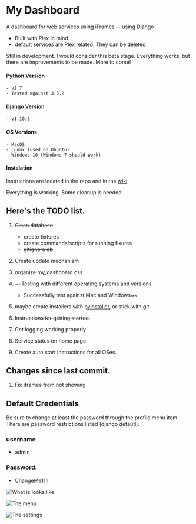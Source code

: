 # My Dashboard
A dashboard for web services using iFrames -- using Django

   * Built with Plex in mind.
   * default services are Plex related. They can be deleted

Still in development. I would consider this beta stage. Everything works, but there are
 improvements to be made. More to come!

 
#### Python Version
    - v2.7
    - Tested against 3.5.2
    
#### Django Version
    - v1.10.3
    
#### OS Versions
    - MacOS
    - Lunux (used on Ubuntu)
    - Windows 10 (Windows 7 should work)

#### Instalation
Instructions are located in the repo and in the [wiki](https://github.com/lehnertz85/my_dashboard/wiki)
 

Everything is working. Some cleanup is needed. 
## Here's the TODO list.
   1. ~~Clean database~~

       - ~~create fixtures~~
       - create commands/scripts for running fixures
       - ~~gitignore db~~
   2. Create update mechanism
   3. organize my_dashboard.css
   4. ~~Testing with different operating systems and versions
        - Successfully test against Mac and Windows~~
   5. maybe create installers with [pyinstaller](http://www.pyinstaller.org/), or stick with git
   6. ~~Instructions for getting started.~~
   7. Get logging working properly
   8. Service status on home page
   9. Create auto start instructions for all OSes.
   
## Changes since last commit.
   1. Fix iframes from not showing
   
## Default Credentials
Be sure to change at least the password through the profile menu item. There are password restrictions listed (django defautl).
### username
   - admin
   
### Password:
   - ChangeMe11!!
   
![What is looks like](http://i.imgur.com/Z3EnGtF.png)

![The menu](http://i.imgur.com/cncXKdK.png)

![The settings](http://i.imgur.com/iBIhr7B.png)


